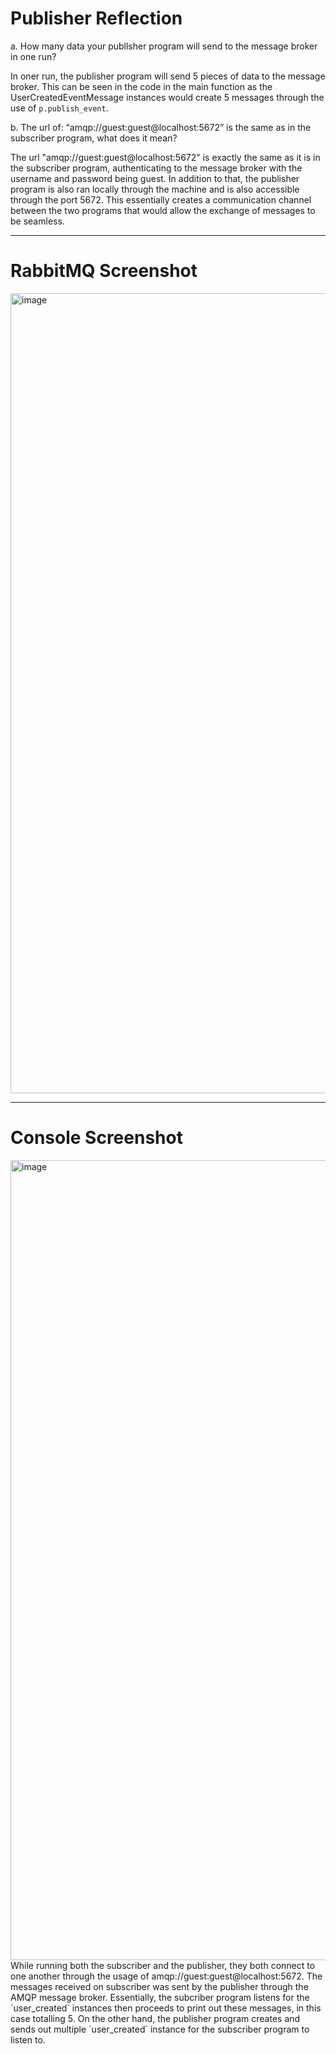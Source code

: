 # Publisher Reflection

a. How many data your publlsher program will send to the message broker in one run? <br>

In oner run, the publisher program will send 5 pieces of data to the message broker. This can be seen in the code in the main 
function as the UserCreatedEventMessage instances would create 5 messages through the use of `p.publish_event`.

b. The url of: “amqp://guest:guest@localhost:5672” is the same as in the subscriber program, what does it mean? <br>

The url "amqp://guest:guest@localhost:5672" is exactly the same as it is in the subscriber program, authenticating to the 
message broker with the username and password being guest. In addition to that, the publisher program is also ran
locally through the machine and is also accessible through the port 5672. This essentially creates a communication channel
between the two programs that would allow the exchange of messages to be seamless.

-----------------------------------------------------------------------------------------------------------------------------------------------
# RabbitMQ Screenshot
<img width="1280" alt="image" src="https://github.com/PascalPahlevi/tutorial8-publisher/assets/143638456/bb7b6b88-a0fb-46b5-a303-9cb062d902ff">

-----------------------------------------------------------------------------------------------------------------------------------------------
# Console Screenshot
<img width="1280" alt="image" src="https://github.com/PascalPahlevi/tutorial8-publisher/assets/143638456/4a86be08-e58d-48cc-899c-99ef5e089c07">
While running both the subscriber and the publisher, they both connect to one another through the usage of amqp://guest:guest@localhost:5672. The messages received on subscriber was sent by the publisher through the AMQP message
broker. Essentially, the subcriber program listens for the `user_created` instances then proceeds to print out these messages, in this case totalling 5. On the other hand, the publisher program creates and sends out multiple `user_created`
instance for the subscriber program to listen to.
